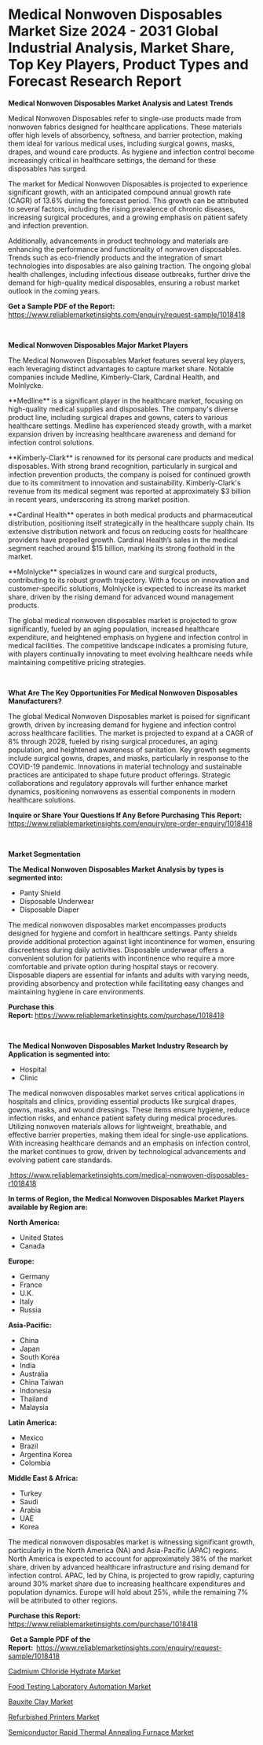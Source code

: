 <p><h1>Medical Nonwoven Disposables Market Size 2024 - 2031 Global Industrial Analysis, Market Share, Top Key Players, Product Types and Forecast Research Report</h1></p><p><strong>Medical Nonwoven Disposables Market Analysis and Latest Trends</strong></p>
<p><p>Medical Nonwoven Disposables refer to single-use products made from nonwoven fabrics designed for healthcare applications. These materials offer high levels of absorbency, softness, and barrier protection, making them ideal for various medical uses, including surgical gowns, masks, drapes, and wound care products. As hygiene and infection control become increasingly critical in healthcare settings, the demand for these disposables has surged.</p><p>The market for Medical Nonwoven Disposables is projected to experience significant growth, with an anticipated compound annual growth rate (CAGR) of 13.6% during the forecast period. This growth can be attributed to several factors, including the rising prevalence of chronic diseases, increasing surgical procedures, and a growing emphasis on patient safety and infection prevention. </p><p>Additionally, advancements in product technology and materials are enhancing the performance and functionality of nonwoven disposables. Trends such as eco-friendly products and the integration of smart technologies into disposables are also gaining traction. The ongoing global health challenges, including infectious disease outbreaks, further drive the demand for high-quality medical disposables, ensuring a robust market outlook in the coming years.</p></p>
<p><strong>Get a Sample PDF of the Report:&nbsp;</strong> <a href="https://www.reliablemarketinsights.com/enquiry/request-sample/1018418?utm_campaign=1512&utm_medium=2&utm_source=Github&utm_content=ia&utm_term=04122024&utm_id=medical-nonwoven-disposables">https://www.reliablemarketinsights.com/enquiry/request-sample/1018418</a></p>
<p>&nbsp;</p>
<p><strong>Medical Nonwoven Disposables Major Market Players</strong></p>
<p><p>The Medical Nonwoven Disposables Market features several key players, each leveraging distinct advantages to capture market share. Notable companies include Medline, Kimberly-Clark, Cardinal Health, and Molnlycke.</p><p>**Medline** is a significant player in the healthcare market, focusing on high-quality medical supplies and disposables. The company's diverse product line, including surgical drapes and gowns, caters to various healthcare settings. Medline has experienced steady growth, with a market expansion driven by increasing healthcare awareness and demand for infection control solutions. </p><p>**Kimberly-Clark** is renowned for its personal care products and medical disposables. With strong brand recognition, particularly in surgical and infection prevention products, the company is poised for continued growth due to its commitment to innovation and sustainability. Kimberly-Clark's revenue from its medical segment was reported at approximately $3 billion in recent years, underscoring its strong market position.</p><p>**Cardinal Health** operates in both medical products and pharmaceutical distribution, positioning itself strategically in the healthcare supply chain. Its extensive distribution network and focus on reducing costs for healthcare providers have propelled growth. Cardinal Health’s sales in the medical segment reached around $15 billion, marking its strong foothold in the market.</p><p>**Molnlycke** specializes in wound care and surgical products, contributing to its robust growth trajectory. With a focus on innovation and customer-specific solutions, Molnlycke is expected to increase its market share, driven by the rising demand for advanced wound management products.</p><p>The global medical nonwoven disposables market is projected to grow significantly, fueled by an aging population, increased healthcare expenditure, and heightened emphasis on hygiene and infection control in medical facilities. The competitive landscape indicates a promising future, with players continually innovating to meet evolving healthcare needs while maintaining competitive pricing strategies.</p></p>
<p>&nbsp;</p>
<p><strong>What Are The Key Opportunities For Medical Nonwoven Disposables Manufacturers?</strong></p>
<p><p>The global Medical Nonwoven Disposables market is poised for significant growth, driven by increasing demand for hygiene and infection control across healthcare facilities. The market is projected to expand at a CAGR of 8% through 2028, fueled by rising surgical procedures, an aging population, and heightened awareness of sanitation. Key growth segments include surgical gowns, drapes, and masks, particularly in response to the COVID-19 pandemic. Innovations in material technology and sustainable practices are anticipated to shape future product offerings. Strategic collaborations and regulatory approvals will further enhance market dynamics, positioning nonwovens as essential components in modern healthcare solutions.</p></p>
<p><strong>Inquire or Share Your Questions If Any Before Purchasing This Report:</strong> <a href="https://www.reliablemarketinsights.com/enquiry/pre-order-enquiry/1018418?utm_campaign=1512&utm_medium=2&utm_source=Github&utm_content=ia&utm_term=04122024&utm_id=medical-nonwoven-disposables">https://www.reliablemarketinsights.com/enquiry/pre-order-enquiry/1018418</a></p>
<p>&nbsp;</p>
<p><strong>Market Segmentation</strong></p>
<p><strong>The Medical Nonwoven Disposables Market Analysis by types is segmented into:</strong></p>
<p><ul><li>Panty Shield</li><li>Disposable Underwear</li><li>Disposable Diaper</li></ul></p>
<p><p>The medical nonwoven disposables market encompasses products designed for hygiene and comfort in healthcare settings. Panty shields provide additional protection against light incontinence for women, ensuring discreetness during daily activities. Disposable underwear offers a convenient solution for patients with incontinence who require a more comfortable and private option during hospital stays or recovery. Disposable diapers are essential for infants and adults with varying needs, providing absorbency and protection while facilitating easy changes and maintaining hygiene in care environments.</p></p>
<p><strong>Purchase this Report:&nbsp;</strong><a href="https://www.reliablemarketinsights.com/purchase/1018418?utm_campaign=1512&utm_medium=2&utm_source=Github&utm_content=ia&utm_term=04122024&utm_id=medical-nonwoven-disposables">https://www.reliablemarketinsights.com/purchase/1018418</a></p>
<p>&nbsp;</p>
<p><strong>The Medical Nonwoven Disposables Market Industry Research by Application is segmented into:</strong></p>
<p><ul><li>Hospital</li><li>Clinic</li></ul></p>
<p><p>The medical nonwoven disposables market serves critical applications in hospitals and clinics, providing essential products like surgical drapes, gowns, masks, and wound dressings. These items ensure hygiene, reduce infection risks, and enhance patient safety during medical procedures. Utilizing nonwoven materials allows for lightweight, breathable, and effective barrier properties, making them ideal for single-use applications. With increasing healthcare demands and an emphasis on infection control, the market continues to grow, driven by technological advancements and evolving patient care standards.</p></p>
<p><a href="https://www.reliablemarketinsights.com/medical-nonwoven-disposables-r1018418?utm_campaign=1512&utm_medium=2&utm_source=Github&utm_content=ia&utm_term=04122024&utm_id=medical-nonwoven-disposables">&nbsp;https://www.reliablemarketinsights.com/medical-nonwoven-disposables-r1018418</a></p>
<p><strong>In terms of Region, the Medical Nonwoven Disposables Market Players available by Region are:</strong></p>
<p>
    <p> <strong> North America: </strong>
        <ul>
            <li>United States</li>
            <li>Canada</li>
        </ul>
        </p> 
    <p> <strong> Europe: </strong>
        <ul>
            <li>Germany</li>
            <li>France</li>
            <li>U.K.</li>
            <li>Italy</li>
            <li>Russia</li>
        </ul>
        </p> 
    <p> <strong> Asia-Pacific: </strong>
        <ul>
            <li>China</li>
            <li>Japan</li>
            <li>South Korea</li>
            <li>India</li>
            <li>Australia</li>
            <li>China Taiwan</li>
            <li>Indonesia</li>
            <li>Thailand</li>
            <li>Malaysia</li>
        </ul>
        </p> 
    <p> <strong> Latin America: </strong>
        <ul>
            <li>Mexico</li>
            <li>Brazil</li>
            <li>Argentina Korea</li>
            <li>Colombia</li>
        </ul>
        </p> 
    <p> <strong> Middle East & Africa: </strong>
        <ul>
            <li>Turkey</li>
            <li>Saudi</li>
            <li>Arabia</li>
            <li>UAE</li>
            <li>Korea</li>
        </ul>
    </p>
    </p>
<p><p>The medical nonwoven disposables market is witnessing significant growth, particularly in the North America (NA) and Asia-Pacific (APAC) regions. North America is expected to account for approximately 38% of the market share, driven by advanced healthcare infrastructure and rising demand for infection control. APAC, led by China, is projected to grow rapidly, capturing around 30% market share due to increasing healthcare expenditures and population dynamics. Europe will hold about 25%, while the remaining 7% will be attributed to other regions.</p></p>
<p><strong>Purchase this Report: </strong><a href="https://www.reliablemarketinsights.com/purchase/1018418?utm_campaign=1512&utm_medium=2&utm_source=Github&utm_content=ia&utm_term=04122024&utm_id=medical-nonwoven-disposables">https://www.reliablemarketinsights.com/purchase/1018418</a></p>
<p>&nbsp;<strong>Get a Sample PDF of the Report:&nbsp;&nbsp;</strong><a href="https://www.reliablemarketinsights.com/enquiry/request-sample/1018418?utm_campaign=1512&utm_medium=2&utm_source=Github&utm_content=ia&utm_term=04122024&utm_id=medical-nonwoven-disposables">https://www.reliablemarketinsights.com/enquiry/request-sample/1018418</a></p>
<p><strong></strong></p>
<p><p><a href="https://www.linkedin.com/pulse/comprehensive-evaluation-sustainability-cadmium-chloride-lwoie?utm_campaign=1512&utm_medium=2&utm_source=Github&utm_content=ia&utm_term=04122024&utm_id=medical-nonwoven-disposables">Cadmium Chloride Hydrate Market</a></p><p><a href="https://issuu.com/reportprime-2/docs/food-testing-laboratory-automation-market-size-203?utm_campaign=1512&utm_medium=2&utm_source=Github&utm_content=ia&utm_term=04122024&utm_id=medical-nonwoven-disposables">Food Testing Laboratory Automation Market</a></p><p><a href="https://www.linkedin.com/pulse/detailed-analysis-bauxite-clay-market-decision-making-forecasted-qxeke?utm_campaign=1512&utm_medium=2&utm_source=Github&utm_content=ia&utm_term=04122024&utm_id=medical-nonwoven-disposables">Bauxite Clay Market</a></p><p><a href="https://www.linkedin.com/pulse/refurbished-printers-market-dynamics-application-types-odkoe?utm_campaign=1512&utm_medium=2&utm_source=Github&utm_content=ia&utm_term=04122024&utm_id=medical-nonwoven-disposables">Refurbished Printers Market</a></p><p><a href="https://issuu.com/reportprime-2/docs/semiconductor-rapid-thermal-annealing-furnace-mark?utm_campaign=1512&utm_medium=2&utm_source=Github&utm_content=ia&utm_term=04122024&utm_id=medical-nonwoven-disposables">Semiconductor Rapid Thermal Annealing Furnace Market</a></p></p>